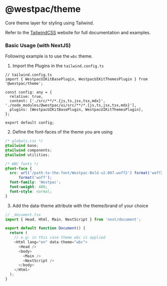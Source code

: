 # @westpac/theme

Core theme layer for styling using Tailwind.

Refer to the [TailwindCSS](https://tailwindcss.com/) website for full documentation and examples.

### Basic Usage (with NextJS)

Following example is to use the `wbc` theme.

1. Import the Plugins in the `tailwind.config.ts`

```tsx
// tailwind.config.ts
import { WestpacUIKitBasePlugin, WestpacUIKitThemesPlugin } from '@westpac/theme';

const config: any = {
  relative: true,
  content: ['./src/**/*.{js,ts,jsx,tsx,mdx}', './node_modules/@westpac/ui/src/**/*.{js,ts,jsx,tsx,mdx}'],
  plugins: [WestpacUIKitBasePlugin, WestpacUIKitThemesPlugin],
};

export default config;
```

2. Define the font-faces of the theme you are using

```css
/* globals.css */
@tailwind base;
@tailwind components;
@tailwind utilities;

/* WBC fonts */
@font-face {
  src: url('/path-to-the-font/Westpac-Bold-v2.007.woff2') format('woff2'), url('/path-to-the-font/Westpac-Bold-v2.007.woff')
      format('woff');
  font-family: 'Westpac';
  font-weight: 400;
  font-style: normal;
}
```

3. Add the data-theme attribute with the theme/brand of your choice

```ts
// _document.tsx
import { Head, Html, Main, NextScript } from 'next/document';

export default function Document() {
  return (
    // e.g: in this case theme wbc is applied
    <Html lang="en" data-theme="wbc">
      <Head />
      <body>
        <Main />
        <NextScript />
      </body>
    </Html>
  );
}
```
